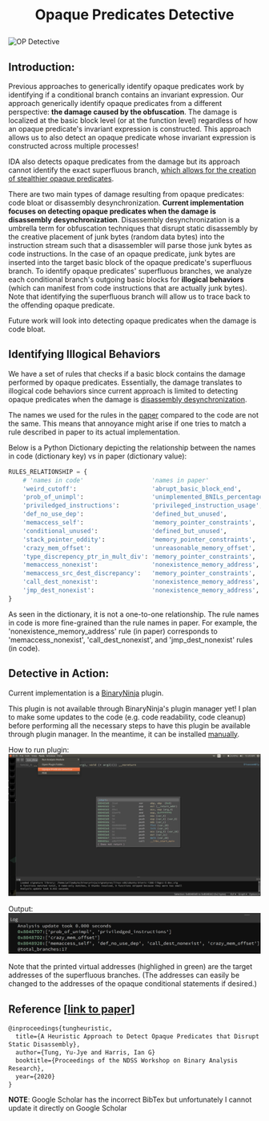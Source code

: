 # <p align='center'> Opaque Predicates Detective </p>

![OP Detective](op_detective.png)

## Introduction: 
Previous approaches to generically identify opaque predicates work by identifying if a conditional branch contains an invariant expression. Our approach generically identify opaque predicates from a different perspective: __the damage caused by the obfuscation__. The damage is localized at the basic block level (or at the function level) regardless of how an opaque predicate's invariant expression is constructed. This approach allows us to also detect an opaque predicate whose invariant expression is constructed across multiple processes! 

IDA also detects opaque predicates from the damage but its approach cannot identify the exact superfluous branch, [which allows for the creation of stealthier opaque predicates](https://yellowbyte.github.io/blog/2018/the_return_of_disassembly_desynchronization/).

There are two main types of damage resulting from opaque predicates: code bloat or disassembly desynchronization. __Current implementation focuses on detecting opaque predicates when the damage is disassembly desynchronization__. Disassembly desynchronization is a umbrella term for obfuscation techniques that disrupt static disassembly by the creative placement of junk bytes (random data bytes) into the instruction stream such that a disassembler will parse those junk bytes as code instructions. In the case of an opaque predicate, junk bytes are inserted into the target basic block of the opaque predicate's superfluous branch. To identify opaque predicates' superfluous branches, we analyze each conditional branch's outgoing basic blocks for __illogical behaviors__ (which can manifest from code instructions that are actually junk bytes). Note that identifying the superfluous branch will allow us to trace back to the offending opaque predicate.

Future work will look into detecting opaque predicates when the damage is code bloat.

## Identifying Illogical Behaviors
We have a set of rules that checks if a basic block contains the damage performed by opaque predicates. Essentially, the damage translates to illogical code behaviors since current approach is limited to detecting opaque predicates when the damage is [disassembly desynchronization](https://github.com/yellowbyte/reverse-engineering-reference-manual/blob/master/contents/anti-analysis/Anti-Disassembly.md#-disassembly-desynchronization-). 

The names we used for the rules in the [paper](https://archive.bar/pdfs/bar2020-preprint4.pdf) compared to the code are not the same. This means that annoyance might arise if one tries to match a rule described in paper to its actual implementation. 

Below is a Python Dictionary depicting the relationship between the names in code (dictionary key) vs in paper (dictionary value): 

```python
RULES_RELATIONSHIP = {
    # 'names in code'                   'names in paper'
    'weird_cutoff':                     'abrupt_basic_block_end',
    'prob_of_unimpl':                   'unimplemented_BNILs_percentage',
    'priviledged_instructions':         'privileged_instruction_usage',
    'def_no_use_dep':                   'defined_but_unused',
    'memaccess_self':                   'memory_pointer_constraints',
    'conditional_unused':               'defined_but_unused',
    'stack_pointer_oddity':             'memory_pointer_constraints',
    'crazy_mem_offset':                 'unreasonable_memory_offset',
    'type_discrepency_ptr_in_mult_div': 'memory_pointer_constraints',
    'memaccess_nonexist':               'nonexistence_memory_address',
    'memaccess_src_dest_discrepancy':   'memory_pointer_constraints',
    'call_dest_nonexist':               'nonexistence_memory_address',
    'jmp_dest_nonexist':                'nonexistence_memory_address',
}
```

As seen in the dictionary, it is not a one-to-one relationship. The rule names in code is more fine-grained than the rule names in paper. For example, the 'nonexistence\_memory\_address' rule (in paper) corresponds to 'memaccess\_nonexist', 'call\_dest\_nonexist', and 'jmp\_dest\_nonexist' rules (in code). 

## Detective in Action:
Current implementation is a [BinaryNinja](https://binary.ninja) plugin.

This plugin is not available through BinaryNinja's plugin manager yet! I plan to make some updates to the code (e.g. code readability, code cleanup) before performing all the necessary steps to have this plugin be available through plugin manager. In the meantime, it can be installed [manually](https://docs.binary.ninja/guide/plugins.html#manual-installation).

How to run plugin: 
![Plugin Run](whole.png)

Output:
![Plugin Output](current_output.png)

Note that the printed virtual addresses (highlighed in green) are the target addresses of the superfluous branches. (The addresses can easily be changed to the addresses of the opaque conditional statements if desired.)

## Reference \[[link to paper](https://www.ndss-symposium.org/wp-content/uploads/2020/04/bar2020-23004-paper.pdf)\]

    @inproceedings{tungheuristic,
      title={A Heuristic Approach to Detect Opaque Predicates that Disrupt Static Disassembly},
      author={Tung, Yu-Jye and Harris, Ian G}
      booktitle={Proceedings of the NDSS Workshop on Binary Analysis Research},
      year={2020}
    }

__NOTE__: Google Scholar has the incorrect BibTex but unfortunately I cannot update it directly on Google Scholar

